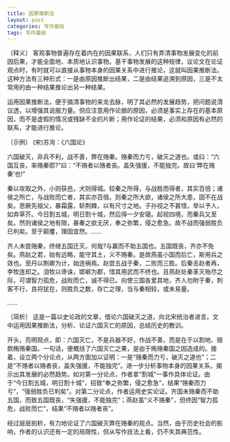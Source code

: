 ```yaml
---
title: 因果推断法
layout: post
categories: 写作基础
tags: 写作基础
---
```


〔释义〕 客观事物普遍存在着内在的因果联系，人们只有弄清事物发展变化的前因后果，才能全面地、本质地认识事物。基干事物发展的这种规律，议论文在论证观点时，有时就可以直接从事物本身的因果关系中进行推论，这就叫因果推断法。这种方法有三种形式：一是由原因推断出结果，二是由结果追溯到原因，三是不太常用的由一种结果推论出另一种结果。

运用因果推断法，便于搞清事物的来龙去脉，明了其必然的发展趋势，把问题说清议透，以增强其说服力量。但应注意用作论据的原因，必须是事实上存在的基本原因，而不是虚假的情况或残缺不全的片断；用作论证的结果，必须和原因有必然的联系，才能进行推论。

〔示例〕 (宋)苏洵：《六国论》

六国破灭，非兵不利，战不善，弊在赂秦。赂秦而力亏，破灭之道也。或曰：“六国互丧，率赂秦耶?”曰：“不赂者以赂者丧。盖失强援，不能独完。故曰‘弊在赂秦’也!”

秦以攻取之外，小则获邑，犬则得城。较秦之所得，与战胜而得者，其实百倍；诸侯之所亡，与战败而亡者，其实亦百倍。则秦之所大欲，诸侯之所大患，固不在战矣。思厥先祖父，暴霜露，斩荆棘，以有尺寸之地。子孙视之不甚惜，举以予人，如弃草芥。今日割五城，明日割十城，然后得一夕安寝。起视四境，而秦兵又至矣。然则诸侯之地有限，暴秦之欲无厌，奉之弥繁，侵之愈急。故不战而强弱胜负已判矣。至于颠覆，理固宜然。……

齐人未尝赂秦，终继五国迁灭，何哉?与赢而不助五国也。五国既丧，齐亦不免矣。燕赵之君，始有远略，能守其土，义不赂秦。是故燕虽小国而后亡，斯用兵之效也。至丹以荆卿为计，始连祸焉。赵尝五战于秦，二败而三胜。后秦击赵者再，李牧连却之。洎牧以谗诛，邯郸为郡，惜其用武而不终也。且燕赵处秦革灭殆尽之际，可谓智力孤危，战败而亡，诚不得已。向使三国各爱其地，齐人勿附于秦，刺客不行，良将犹在，则胜负之数，存亡之理，当与秦相较，或未易量。

……

〔简析〕 这是一篇以史论政的文章，借论六国破灭之道，向北宋统治者进言。文中运用因果推断法，分析、论证六国灭亡的原因，总结历史的教训。

开头，亮明观点，即：六国灭亡，不是兵器不好，作战不善，而是在于以割地、赔款贿赂秦国。一句话，便概括了六国灭亡之果，是由于贿赂秦国之因造成的。接着，设立两个分论点，从两方面加以证明：一是“赂秦而力亏，破灭之道也”；二是“不赂者以赂者丧，盖失强援，不能独完”。进一步分析事物本身的因果关系，揭示出其发展的必然趋势。如对第一分论点，作者拿“割城”一事作具体论证。由于“今日割五城，明日割十城”，招致“奉之弥繁，侵之愈急”，结果“赂秦而力亏”，“强弱胜负已判矣”。对第二分论点，作者运用史实论证。齐国未赂秦而不助五国，而致五国既丧，“失强援，不能独完”；燕赵虽“义不赂秦”，但终因“智力孤危，战败而亡”，结果“不赂者以赂者丧”。

经过层层剖析，有力地论证了六国破灭弊在赂秦的观点。当然，由于历史社会的影响，作者的认识还有一定的局限性，但从写作技法上看，仍不失其典范性。 